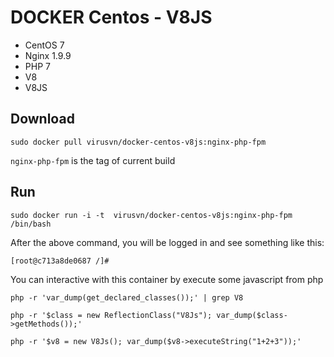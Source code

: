 DOCKER Centos - V8JS
===============

- CentOS 7
- Nginx 1.9.9
- PHP 7
- V8
- V8JS

## Download
`sudo docker pull virusvn/docker-centos-v8js:nginx-php-fpm`

`nginx-php-fpm` is the tag of current build

## Run
`sudo docker run -i -t  virusvn/docker-centos-v8js:nginx-php-fpm /bin/bash`

After the above command, you will be logged in and see something like this:

`[root@c713a8de0687 /]#`

You can interactive with this container by execute some javascript from php

`php -r 'var_dump(get_declared_classes());' | grep V8`

`php -r '$class = new ReflectionClass("V8Js"); var_dump($class->getMethods());'`

`php -r '$v8 = new V8Js(); var_dump($v8->executeString("1+2+3"));'`
